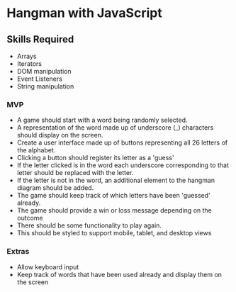 # Hangman with JavaScript

## Skills Required

- Arrays
- Iterators
- DOM manipulation
- Event Listeners
- String manipulation

### MVP

- A game should start with a word being randomly selected.
- A representation of the word made up of underscore (\_) characters should display on the screen.
- Create a user interface made up of buttons representing all 26 letters of the alphabet.
- Clicking a button should register its letter as a 'guess'
- If the letter clicked is in the word each underscore corresponding to that letter should be replaced with the letter.
- If the letter is not in the word, an additional element to the hangman diagram should be added.
- The game should keep track of which letters have been 'guessed' already.
- The game should provide a win or loss message depending on the outcome
- There should be some functionality to play again.
- This should be styled to support mobile, tablet, and desktop views

### Extras

- Allow keyboard input
- Keep track of words that have been used already and display them on the screen
